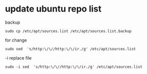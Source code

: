 # update ubuntu repo list 

backup
```
sudo cp /etc/apt/sources.list /etc/apt/sources.list.backup
```

for change
```
sudo sed  's/http:\/\//http:\/\/ir./g' /etc/apt/sources.list
```
-i replace file
```
sudo -i sed  's/http:\/\//http:\/\/ir./g' /etc/apt/sources.list
```